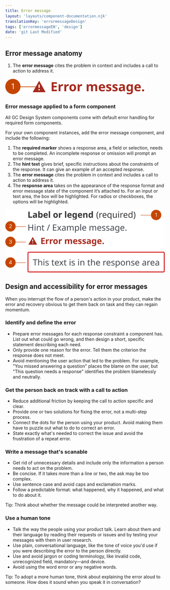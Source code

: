 ```yaml
---
title: Error message
layout: 'layouts/component-documentation.njk'
translationKey: 'errormessageDesign'
tags: ['errormessageEN', 'design']
date: 'git Last Modified'
---
```


## Error message anatomy

<ol class="anatomy-list">
  <li>The <strong>error message</strong> cites the problem in context and includes a call to action to address it.</li>
</ol>

<img class="b-sm b-default p-300" src="/images/en/components/anatomy/gcds-error-message-anatomy.svg" alt='Error message anatomy represented by a warning icon (white exclamation mark within a red triangle) next to the text "Error message".'/>

### Error message applied to a form component

All GC Design System components come with default error handling for required form components.

For your own component instances, add the error message component, and include the following:

<ol class="anatomy-list">
  <li>The <strong>required marker</strong> shows a response area, a field or selection, needs to be completed. An incomplete response or omission will prompt an error message.</li>
  <li>The <strong>hint text</strong> gives brief, specific instructions about the constraints of the response. It can give an example of an accepted response.</li>
  <li>The <strong>error message</strong> cites the problem in context and includes a call to action to address it.</li>
  <li>The <strong>response area</strong> takes on the appearance of the response format and error message state of the component it’s attached to. For an input or text area, the box will be highlighted. For radios or checkboxes, the options will be highlighted.</li>
</ol>

<img class="b-sm b-default p-300" src="/images/en/components/anatomy/gcds-error-message-anatomy-with-form-field.svg" alt='Error message taxonomy represented by four elements: label or legend (required), hint / example message, warning icon next to the text "Error message" and a response area (red rectangle).' />

## Design and accessibility for error messages

When you interrupt the flow of a person's action in your product, make the error and recovery obvious to get them back on task and they can regain momentum.

### Identify and define the error

- Prepare error messages for each response constraint a component has. List out what could go wrong, and then design a short, specific statement describing each need.
- Only provide one reason for the error. Tell them the criterion the response does not meet.
- Avoid mentioning the user action that led to the problem. For example, "You missed answering a question" places the blame on the user, but "This question needs a response" identifies the problem blamelessly and neutrally.

### Get the person back on track with a call to action

- Reduce additional friction by keeping the call to action specific and clear.
- Provide one or two solutions for fixing the error, not a multi-step process.
- Connect the dots for the person using your product. Avoid making them have to puzzle out what to do to correct an error.
- State exactly what's needed to correct the issue and avoid the frustration of a repeat error.

### Write a message that's scanable

- Get rid of unnecessary details and include only the information a person needs to act on the problem.
- Be concise. If it takes more than a line or two, the ask may be too complex.
- Use sentence case and avoid caps and exclamation marks.
- Follow a predictable format: what happened, why it happened, and what to do about it.

Tip: Think about whether the message could be interpreted another way.

### Use a human tone

- Talk the way the people using your product talk. Learn about them and their language by reading their requests or issues and by testing your messages with them in user research.
- Use plain, conversational language, like the tone of voice you'd use if you were describing the error to the person directly.
- Use and avoid jargon or coding terminology, like invalid code, unrecognized field, mandatory—and device.
- Avoid using the word error or any negative words.

Tip: To adopt a more human tone, think about explaining the error aloud to someone. How does it sound when you speak it in conversation?
